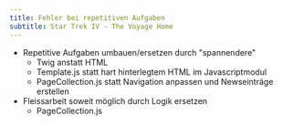```yaml
---
title: Fehler bei repetitiven Aufgaben 
subtitle: Star Trek IV - The Voyage Home
---
```


- Repetitive Aufgaben umbauen/ersetzen durch "spannendere"
  - Twig anstatt HTML
  - Template.js statt hart hinterlegtem HTML im Javascriptmodul
  - PageCollection.js statt Navigation anpassen und Newseinträge erstellen
- Fleissarbeit soweit möglich durch Logik ersetzen
  - PageCollection.js
